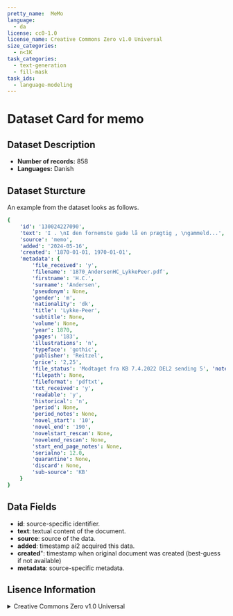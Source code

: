 ```yaml
---
pretty_name:  MeMo
language:
  - da
license: cc0-1.0
license_name: Creative Commons Zero v1.0 Universal
size_categories:
  - n<1K
task_categories:
  - text-generation
  - fill-mask
task_ids:
  - language-modeling
---
```

# Dataset Card for memo
## Dataset Description
- **Number of records:** 858
- **Languages:** Danish
## Dataset Sturcture
An example from the dataset looks as follows.
```yaml
{
    'id': '130024227090',
    'text': 'I . \nI den fornemste gade lå en prægtig , \ngammeld...',
    'source': 'memo',
    'added': '2024-05-16',
    'created': '1870-01-01, 1970-01-01',
    'metadata': {
        'file_received': 'y',
        'filename': '1870_AndersenHC_LykkePeer.pdf',
        'firstname': 'H.C.',
        'surname': 'Andersen',
        'pseudonym': None,
        'gender': 'm',
        'nationality': 'dk',
        'title': 'Lykke-Peer',
        'subtitle': None,
        'volume': None,
        'year': 1870,
        'pages': '183',
        'illustrations': 'n',
        'typeface': 'gothic',
        'publisher': 'Reitzel',
        'price': '2,25',
        'file_status': 'Modtaget fra KB 7.4.2022 DEL2 sending 5', 'notes': "OBS! PDF'en er ren tekst i antikva, men den fysiske bog formentlig fraktur. Det kalder på separate kolonner: pdf-typeface eller file-typeface og book-typeface. /PD",
        'filepath': None,
        'fileformat': 'pdftxt',
        'txt_received': 'y',
        'readable': 'y',
        'historical': 'n',
        'period': None,
        'period_notes': None,
        'novel_start': '10',
        'novel_end': '190',
        'novelstart_rescan': None,
        'novelend_rescan': None,
        'start_end_page_notes': None,
        'serialno': 12.0,
        'quarantine': None,
        'discard': None,
        'sub-source': 'KB'
    }
}
```

## Data Fields

- **id**: source-specific identifier.
- **text**: textual content of the document.
- **source**: source of the data.
- **added**: timestamp ai2 acquired this data.
- **created**": timestamp when original document was created (best-guess if not available)
- **metadata**: source-specific metadata.

## Lisence Information
<details>
<summary>Creative Commons Zero v1.0 Universal</summary>
<p>
Creative Commons Legal Code

CC0 1.0 Universal
</p>
</details>
